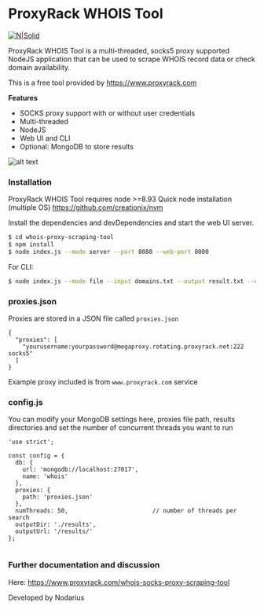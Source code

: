 # ProxyRack WHOIS Tool

[![N|Solid](https://www.proxyrack.com/wp-content/uploads/2018/02/logo-name.svg)](https://www.proxyrack.com)

ProxyRack WHOIS Tool is a multi-threaded, socks5 proxy supported NodeJS application that can be used to scrape WHOIS record data or check domain availability.

This is a free tool provided by https://www.proxyrack.com

**Features**
  - SOCKS proxy support with or without user credentials
  - Multi-threaded
  - NodeJS
  - Web UI and CLI
  - Optional: MongoDB to store results

![alt text](https://www.proxyrack.com/wp-content/uploads/2018/09/proxyrack_whois_tool_sml.png)

### Installation

ProxyRack WHOIS Tool requires node >=8.93
Quick node installation (multiple OS) https://github.com/creationix/nvm

Install the dependencies and devDependencies and start the web UI server.

```sh
$ cd whois-proxy-scraping-tool
$ npm install
$ node index.js --mode server --port 8080 --web-port 8000
```

For CLI:

```sh
$ node index.js --mode file --input domains.txt --output result.txt --output-available available.txt --output-registered registered.txt
```

### proxies.json

Proxies are stored in a JSON file called `proxies.json`
```
{
  "proxies": [
    "yourusername:yourpassword@megaproxy.rotating.proxyrack.net:222 socks5"
  ]
}
```
Example proxy included is from `www.proxyrack.com` service
### config.js
You can modify your MongoDB settings here, proxies file path, results directories and set the number of concurrent threads you want to run
```
'use strict';

const config = {
  db: {
    url: 'mongodb://localhost:27017',
    name: 'whois'
  },
  proxies: {
    path: 'proxies.json'
  },
  numThreads: 50,                        // number of threads per search
  outputDir: './results',
  outputUrl: '/results/'
};


```
### Further documentation and discussion
Here: https://www.proxyrack.com/whois-socks-proxy-scraping-tool

Developed by Nodarius
